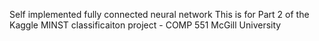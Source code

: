 Self implemented fully connected neural network
This is for Part 2 of the Kaggle MINST classificaiton project - COMP 551 McGill University